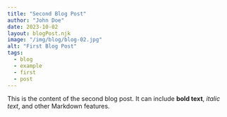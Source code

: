 ```yaml
---
title: "Second Blog Post"
author: "John Doe"
date: 2023-10-02
layout: blogPost.njk
image: "/img/blog/blog-02.jpg"
alt: "First Blog Post"
tags:
  - blog
  - example
  - first
  - post
---
```


This is the content of the second blog post. It can include **bold text**, _italic text_, and other Markdown features.